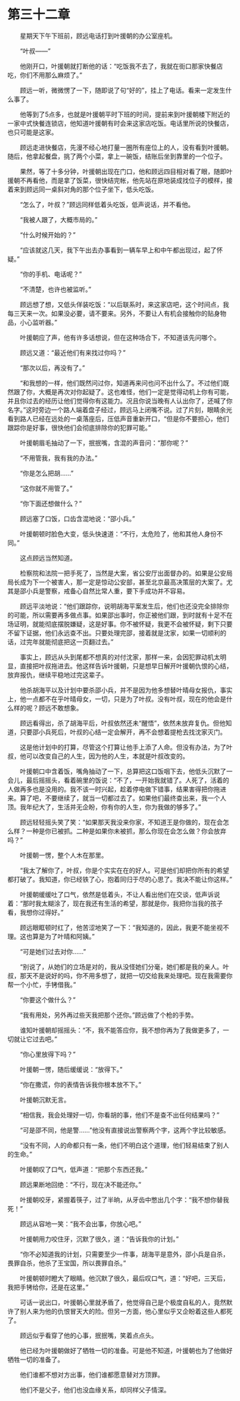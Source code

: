 #	第三十二章

　　星期天下午下班前，顾远电话打到叶援朝的办公室座机。

　　“叶叔——”

　　他刚开口，叶援朝就打断他的话：“吃饭我不去了，我就在街口那家快餐店吃，你们不用那么麻烦了。”

　　顾远一听，微微愣了一下，随即说了句“好的”，挂上了电话。看来一定发生什么事了。

　　他等到了5点多，也就是叶援朝平时下班的时间，提前来到叶援朝楼下附近的一家中式快餐连锁店，他知道叶援朝有时会来这家店吃饭。电话里所说的快餐店，也只可能是这家。

　　顾远走进快餐店，先漫不经心地打量一圈所有座位上的人，没有看到叶援朝。随后，他拿起餐盘，挑了两个小菜，拿上一碗饭，结账后坐到靠里的一个位子。

　　果然，等了十多分钟，叶援朝出现在门口，他和顾远四目相对看了眼，随即叶援朝不再看他，而是拿了饭菜，很快结完帐，他先站在原地装成找位子的模样，接着来到顾远同一桌斜对角的那个位子坐下，低头吃饭。

　　“怎么了，叶叔？”顾远同样低着头吃饭，低声说话，并不看他。

　　“我被人跟了，大概市局的。”

　　“什么时候开始的？”

　　“应该就这几天，我下午出去办事看到一辆车早上和中午都出现过，起了怀疑。”

　　“你的手机、电话呢？”

　　“不清楚，也许也被监听。”

　　顾远想了想，又低头佯装吃饭：“以后联系时，来这家店吧，这个时间点，我每三天来一次。如果没必要，请不要来。另外，不要让人有机会接触你的贴身物品，小心监听器。”

　　叶援朝应了声，他有许多话想说，但在这种场合下，不知道该先问哪个。

　　顾远又道：“最近他们有来找过你吗？”

　　“那次以后，再没有了。”

　　“和我想的一样，他们既然问过你，知道再来问也问不出什么了。不过他们既然跟了你，大概是再次对你起疑了。这也难怪，他们一定是觉得动机上你有可能，并且你过去的经历让他们觉得你有这能力。况且你说当晚有人认出你了，还喊了你名字。”这时旁边一个路人端着盘子经过，顾远马上闭嘴不说。过了片刻，眼睛余光看到路人已经在远处的一桌落座后，压低声音重新开口，“但是你不要担心，他们跟踪你是好事，很快他们会彻底排除你的犯罪可能。”

　　叶援朝眉毛抽动了一下，抿抿嘴，含混的声音问：“那你呢？”

　　“不用管我，我有我的办法。”

　　“你是怎么把胡……”

　　“这你就不用管了。”

　　“你下面还想做什么？”

　　顾远塞了口饭，口齿含混地说：“邵小兵。”

　　叶援朝顿时脸色大变，低头快速道：“不行，太危险了，他和其他人身份不同。”

　　这点顾远当然知道。

　　检察院和法院一把手死了，当然是大案，省公安厅出面督办的。如果是公安局局长成为下一个被害人，那一定是惊动公安部，甚至北京最高决策层的大案了。尤其是邵小兵是警察，戒备心自然比常人重，要下手成功并不容易。

　　顾远平淡地说：“他们跟踪你，说明胡海平案发生后，他们也还没完全排除你的可能，所以需要再多做点事。如果邵出事时，你正被他们跟，到时就有十足不在场证明，就能彻底摆脱嫌疑，这是好事。你不被怀疑，我更不会被怀疑，剩下只要不留下证据，他们永远查不出。只要处理完邵，接着就是沈家，如果一切顺利的话，过完年就能彻底把这一页翻过去。”

　　事实上，顾远从头到尾都不想真的对付沈家，那样一来，会因犯罪动机太明显，直接把叶叔拖进去。他这样告诉叶援朝，只是想早日解开叶援朝仇恨的心结，放弃报仇，继续平稳地过完这辈子。

　　他杀胡海平以及计划中要杀邵小兵，并不是因为他多想替叶晴母女报仇，事实上，他一点都不在乎叶晴母女，一切，只是为了叶叔。没有叶叔，现在的他会是什么样的呢？顾远不敢想象。

　　顾远看得出，杀了胡海平后，叶叔依然还未“醒悟”，依然未放弃复仇。但他知道，只要邵小兵死后，叶叔的心结一定会解开，再不会想着提枪去找沈家灭门。

　　这是他计划中的打算，尽管这个打算让他手上添了人命。但没有办法，为了叶叔，他可以改变自己的人生，因为他的人生，本就是叶叔改变的。

　　叶援朝口中含着饭，嘴角抽动了一下，总算把这口饭咽下去，他低头沉默了一会儿，最后摇摇头，看着碗里的饭说：“不了，一开始我就错了。人死了，活着的人做再多也是没用的。我不该一时兴起，趁着停电做下错事，结果害得把你拖进来。算了吧，不要继续了，就当一切都过去了。如果他们最终查出来，我一个人顶。我年纪大了，生活并无企盼，你有你的人生，你为我做的够多了。”

　　顾远轻轻摇头笑了笑：“如果那天我没来你家，不知道王是你做的，现在会怎么样？一种是你已被抓。二种是如果你未被抓，那么你现在会怎么做？你会放弃吗？”

　　叶援朝一愣，整个人木在那里。

　　“我太了解你了，叶叔，你是个实实在在的好人。可是他们却把你所有的希望都打破了。我知道，你已经铁了心，抱着同归于尽的心思了。我决不能让你这样。”

　　叶援朝缓缓吐了口气，依然是低着头，不让人看出他们在交谈，低声诉说着：“那时我太糊涂了，现在我还有生活的希望，那就是你，我把你当我的孩子看，我想你过得好。”

　　顾远眼眶顿时红了，他苦涩地笑了一下：“我知道的，因此，我更不能坐视不理。这也算是为了叶晴和阿姨。”

　　“可是她们过去对你……”

　　“别说了，从她们的立场是对的，我从没怪她们分毫，她们都是我的亲人。叶叔，那天不是说好的吗，你不用多想了，就把一切交给我来处理吧。现在我需要你帮一个小忙，手铐借我。”

　　“你要这个做什么？”

　　“我有用处，另外再过些天我把那个还你。”顾远做了个枪的手势。

　　谁知叶援朝却摇摇头：“不，我不能答应你，我不想你再为了我做更多了，一切就让它过去吧。”

　　“你心里放得下吗？”

　　叶援朝一愣，随后缓缓说：“放得下。”

　　“你在撒谎，你的表情告诉我你根本放不下。”

　　叶援朝沉默无言。

　　“相信我，我会处理好一切，你看胡的事，他们不是查不出任何结果吗？”

　　“可是邵不同，他是警……”他没有直接说出警察两个字，这两个字比较敏感。

　　“没有不同，人的命都只有一条，他们不明白这个道理，他们轻易结束了别人的生命。”

　　叶援朝叹了口气，低声道：“把那个东西还我。”

　　顾远果断地回绝：“不行，现在决不能还你。”

　　叶援朝咬牙，紧握着筷子，过了半晌，从牙齿中憋出几个字：“我不想你替我死！”

　　顾远从容地一笑：“我不会出事，你放心吧。”

　　叶援朝用力咬住牙，沉默了很久，道：“告诉我你的计划。”

　　“你不必知道我的计划，只需要至少一件事，胡海平是意外，邵小兵是自杀，畏罪自杀，他杀了王宝国，所以畏罪自杀。”

　　叶援朝顿时瞪大了眼睛。他沉默了很久，最后叹口气，道：“好吧，三天后，我把手铐给你，还是在这里。”

　　可话一说出口，叶援朝心里就矛盾了，他觉得自己是个极度自私的人，竟然默许了别人来为他的仇恨冒天大的险。但另一方面，他心里似乎又企盼着这些人都死了。

　　顾远似乎看穿了他的心事，抿抿嘴，笑着点点头。

　　他已经为叶援朝做好了牺牲一切的准备。可是他不知道，叶援朝也为了他做好牺牲一切的准备了。

　　他们谁都不想对方出事，他们谁都愿意替对方顶罪。

　　他们不是父子，他们也没血缘关系，却同样父子情深。
